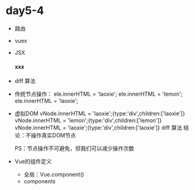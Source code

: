 # day5-4

* 路由
* vuex

* JSX
    <div>
        <h4>xxx</h4>
    </div>

* diff 算法

* 传统节点操作：
    ele.innerHTML = 'laoxie';
    ele.innerHTML = 'lemon';
    ele.innerHTML = 'laoxie';
* 虚拟DOM
    vNode.innerHTML = 'laoxie';{type:'div',children:['laoxie']}
    vNode.innerHTML = 'lemon';{type:'div',children:['lemon']}
    vNode.innerHTML = 'laoxie';{type:'div',children:['laoxie']}
        diff 算法
    结论：不操作真实DOM节点


    PS：节点操作不可避免，但我们可以减少操作次数

* Vue的组件定义
    * 全局：Vue.component()
    * components